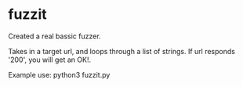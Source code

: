 # fuzzit

Created a real bassic fuzzer. 

Takes in a target url, and loops through a list of strings. If url responds '200', you will get an OK!. 

Example use: python3 fuzzit.py

